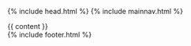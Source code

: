 {% include head.html %}
{% include mainnav.html %}  
<div id="landing">
    {{ content }}
</div>
{% include footer.html %}